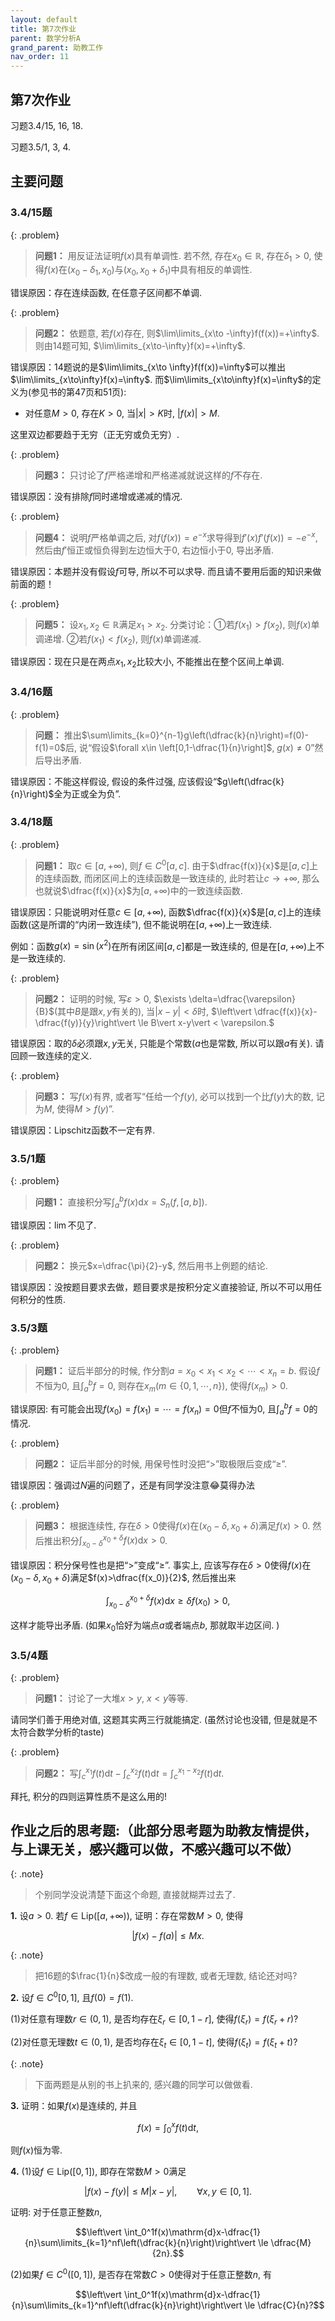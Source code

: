```yaml
---
layout: default
title: 第7次作业
parent: 数学分析A
grand_parent: 助教工作
nav_order: 11
---
```


## 第7次作业

习题3.4/15, 16, 18. 

习题3.5/1, 3, 4.

## 主要问题

### 3.4/15题

{: .problem}
> **问题1：** 用反证法证明$f(x)$具有单调性. 若不然, 存在$x_0\in\mathbb{R}$, 存在$\delta_1>0$,
> 使得$f(x)$在$(x_0-\delta_1,x_0)$与$(x_0,x_0+\delta_1)$中具有相反的单调性.

错误原因：存在连续函数, 在任意子区间都不单调.

{: .problem}
> **问题2：** 依题意, 若$f(x)$存在, 则$\lim\limits_{x\to -\infty}f(f(x))=+\infty$. 
> 则由14题可知, $\lim\limits_{x\to-\infty}f(x)=+\infty$. 

错误原因：14题说的是$\lim\limits_{x\to \infty}f(f(x))=\infty$可以推出$\lim\limits_{x\to\infty}f(x)=\infty$. 
而$\lim\limits_{x\to\infty}f(x)=\infty$的定义为(参见书的第47页和51页):

- 对任意$M>0$, 存在$K>0$, 当$\vert x\vert >K$时, $\vert f(x)\vert >M$. 

这里双边都要趋于无穷（正无穷或负无穷）.

{: .problem}
> **问题3：** 只讨论了$f$严格递增和严格递减就说这样的$f$不存在.

错误原因：没有排除$f$同时递增或递减的情况.

{: .problem}
> **问题4：** 说明$f$严格单调之后, 对$f(f(x))=e^{-x}$求导得到$f'(x)f'(f(x))=-e^{-x}$, 
> 然后由$f'$恒正或恒负得到左边恒大于$0$, 右边恒小于$0$, 导出矛盾.

错误原因：本题并没有假设$f$可导, 所以不可以求导. 而且请不要用后面的知识来做前面的题！

{: .problem}
> **问题5：** 设$x_1,x_2\in\mathbb{R}$满足$x_1>x_2$. 分类讨论：①若$f(x_1)>f(x_2)$, 则$f(x)$单调递增.
> ②若$f(x_1) < f(x_2)$, 则$f(x)$单调递减.

错误原因：现在只是在两点$x_1,x_2$比较大小, 不能推出在整个区间上单调. 


### 3.4/16题

{: .problem}
> **问题：** 推出$\sum\limits_{k=0}^{n-1}g\left(\dfrac{k}{n}\right)=f(0)-f(1)=0$后, 
> 说“假设$\forall x\in \left[0,1-\dfrac{1}{n}\right]$, $g(x)\ne 0$”然后导出矛盾. 

错误原因：不能这样假设, 假设的条件过强, 应该假设“$g\left(\dfrac{k}{n}\right)$全为正或全为负”. 

### 3.4/18题

{: .problem}
> **问题1：** 取$c\in[a,+\infty)$, 则$f\in C^0[a,c]$. 由于$\dfrac{f(x)}{x}$是$[a,c]$上的连续函数,
> 而闭区间上的连续函数是一致连续的, 此时若让$c\to+\infty$, 那么也就说$\dfrac{f(x)}{x}$为$[a,+\infty)$中的一致连续函数.

错误原因：只能说明对任意$c\in[a,+\infty)$, 函数$\dfrac{f(x)}{x}$是$[a,c]$上的连续函数(这是所谓的“内闭一致连续”),
但不能说明在$[a,+\infty)$上一致连续. 

例如：函数$g(x)=\sin(x^2)$在所有闭区间$[a,c]$都是一致连续的, 但是在$[a,+\infty)$上不是一致连续的.

{: .problem}
> **问题2：** 证明的时候, 写$\varepsilon>0$, $\exists \delta=\dfrac{\varepsilon}{B}$(其中$B$是跟$x,y$有关的), 
> 当$\vert x-y\vert  < \delta$时, $\left\vert \dfrac{f(x)}{x}-\dfrac{f(y)}{y}\right\vert  \le B\vert x-y\vert  < \varepsilon.$

错误原因：取的$\delta$必须跟$x,y$无关, 只能是个常数($a$也是常数, 所以可以跟$a$有关). 请回顾一致连续的定义.

{: .problem}
> **问题3：** 写$f(x)$有界, 或者写“任给一个$f(y)$, 必可以找到一个比$f(y)$大的数, 记为$M$, 使得$M>f(y)$”.

错误原因：Lipschitz函数不一定有界.


### 3.5/1题

{: .problem}
> **问题1：** 直接积分写$\int_a^bf(x)\mathrm{d}x=S_n(f,[a,b])$. 

错误原因：$\lim$不见了. 

{: .problem}
> **问题2：** 换元$x=\dfrac{\pi}{2}-y$, 然后用书上例题的结论.

错误原因：没按题目要求去做，题目要求是按积分定义直接验证, 所以不可以用任何积分的性质. 

### 3.5/3题

{: .problem}
> **问题1：** 证后半部分的时候, 作分割$a=x_0 < x_1 < x_2 < \cdots < x_n = b$. 
> 假设$f$不恒为$0$, 且$\int_a^bf=0$, 则存在$x_m$($m\in\lbrace 0,1,\cdots,n\rbrace$), 使得$f(x_m)>0$. 

错误原因: 有可能会出现$f(x_0)=f(x_1)=\cdots=f(x_n)=0$但$f$不恒为0, 且$\int_a^bf=0$的情况. 

{: .problem}
> **问题2：** 证后半部分的时候, 用保号性时没把“$>$”取极限后变成“$\ge$”.

错误原因：强调过$N$遍的问题了，还是有同学没注意😂莫得办法

{: .problem}
> **问题3：** 根据连续性, 存在$\delta>0$使得$f(x)$在$(x_0-\delta,x_0+\delta)$满足$f(x)>0$. 
> 然后推出积分$\int_{x_0-\delta}^{x_0+\delta}f(x)\mathrm{d}x>0$. 

错误原因：积分保号性也是把“$>$”变成“$\ge$”. 事实上, 
应该写存在$\delta>0$使得$f(x)$在$(x_0-\delta,x_0+\delta)$满足$f(x)>\dfrac{f(x_0)}{2}$, 
然后推出来

$$\int_{x_0-\delta}^{x_0+\delta}f(x)\mathrm{d}x \ge \delta f(x_0)>0,$$ 

这样才能导出矛盾. (如果$x_0$恰好为端点$a$或者端点$b$, 那就取半边区间. )



### 3.5/4题

{: .problem}
> **问题1：** 讨论了一大堆$x > y$, $x < y$等等.

请同学们善于用绝对值, 这题其实两三行就能搞定. (虽然讨论也没错, 但是就是不太符合数学分析的taste)

{: .problem}
> **问题2：** 写$\int_c^{x_1}f(t)\mathrm{d}t-\int_c^{x_2}f(t)\mathrm{d}t=\int_c^{x_1-x_2}f(t)\mathrm{d}t$. 

拜托, 积分的四则运算性质不是这么用的!



## 作业之后的思考题:（此部分思考题为助教友情提供，与上课无关，感兴趣可以做，不感兴趣可以不做）

{: .note}
> 个别同学没说清楚下面这个命题, 直接就糊弄过去了. 

**1.** 设$a>0$. 若$f\in \mathrm{Lip}([a,+\infty))$, 证明：存在常数$M>0$, 使得

$$\vert f(x)-f(a)\vert \le Mx.$$

{: .note}
> 把16题的$\frac{1}{n}$改成一般的有理数, 或者无理数, 结论还对吗? 

**2.** 设$f\in C^0[0,1]$, 且$f(0)=f(1)$. 

(1)对任意有理数$r\in(0,1)$, 是否均存在$\xi_r\in[0,1-r]$, 
使得$f(\xi_r)=f(\xi_r+r)$?

(2)对任意无理数$t\in(0,1)$, 是否均存在$\xi_t\in[0,1-t]$, 
使得$f(\xi_t)=f(\xi_t+t)$?

{: .note}
> 下面两题是从别的书上扒来的, 感兴趣的同学可以做做看. 

**3.** 证明：如果$f(x)$是连续的, 并且

$$f(x)=\int_0^xf(t)\mathrm{d}t,$$

则$f(x)$恒为零. 

**4.** (1)设$f\in \mathrm{Lip}([0,1])$, 即存在常数$M>0$满足

$$\vert f(x)-f(y)\vert \le M\vert x-y\vert , \qquad \forall x,y\in[0,1].$$

证明: 对于任意正整数$n$, 

$$\left\vert \int_0^1f(x)\mathrm{d}x-\dfrac{1}{n}\sum\limits_{k=1}^nf\left(\dfrac{k}{n}\right)\right\vert 
\le \dfrac{M}{2n}.$$

(2)如果$f\in C^0([0,1])$, 是否存在常数$C>0$使得对于任意正整数$n$, 有

$$\left\vert \int_0^1f(x)\mathrm{d}x-\dfrac{1}{n}\sum\limits_{k=1}^nf\left(\dfrac{k}{n}\right)\right\vert 
\le \dfrac{C}{n}?$$
